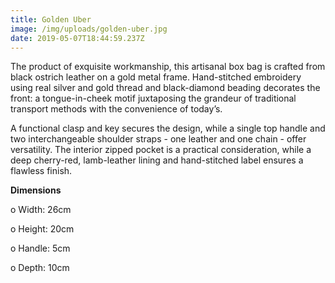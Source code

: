 ```yaml
---
title: Golden Uber
image: /img/uploads/golden-uber.jpg
date: 2019-05-07T18:44:59.237Z
---
```

The product of exquisite workmanship, this artisanal box bag is crafted from black ostrich leather on a gold metal frame. Hand-stitched embroidery using real silver and gold thread and black-diamond beading decorates the front: a tongue-in-cheek motif juxtaposing the grandeur of traditional transport methods with the convenience of today’s.

A functional clasp and key secures the design, while a single top handle and two interchangeable shoulder straps - one leather and one chain - offer versatility. The interior zipped pocket is a practical consideration, while a deep cherry-red, lamb-leather lining and hand-stitched label ensures a flawless finish.

**Dimensions**

o Width: 26cm

o Height: 20cm

o Handle: 5cm

o Depth: 10cm
